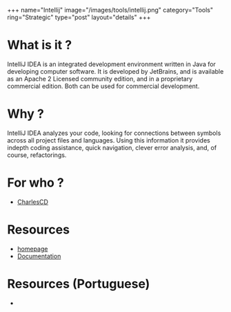 +++
name="Intellij"
image="/images/tools/intellij.png"
category="Tools"
ring="Strategic"
type="post"
layout="details"
+++

# What is it ?

IntelliJ IDEA is an integrated development environment written in Java for developing computer software. It is developed by JetBrains, and is available as an Apache 2 Licensed community edition, and in a proprietary commercial edition. Both can be used for commercial development.

# Why ?

IntelliJ IDEA analyzes your code, looking for connections between symbols across all project files and languages. Using this information it provides indepth coding assistance, quick navigation, clever error analysis, and, of course, refactorings.

# For who ?
* [CharlesCD](https://charlescd.io/)

# Resources
* [homepage](https://www.jetbrains.com/idea/)
* [Documentation](https://www.jetbrains.com/help/idea/discover-intellij-idea.html)

# Resources (Portuguese)
* 
